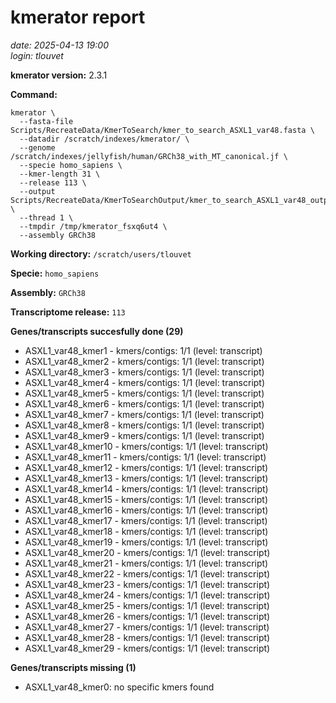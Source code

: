 # kmerator report
*date: 2025-04-13 19:00*  
*login: tlouvet*

**kmerator version:** 2.3.1

**Command:**

```
kmerator \
  --fasta-file Scripts/RecreateData/KmerToSearch/kmer_to_search_ASXL1_var48.fasta \
  --datadir /scratch/indexes/kmerator/ \
  --genome /scratch/indexes/jellyfish/human/GRCh38_with_MT_canonical.jf \
  --specie homo_sapiens \
  --kmer-length 31 \
  --release 113 \
  --output Scripts/RecreateData/KmerToSearchOutput/kmer_to_search_ASXL1_var48_output \
  --thread 1 \
  --tmpdir /tmp/kmerator_fsxq6ut4 \
  --assembly GRCh38
```

**Working directory:** `/scratch/users/tlouvet`

**Specie:** `homo_sapiens`

**Assembly:** `GRCh38`

**Transcriptome release:** `113`

**Genes/transcripts succesfully done (29)**

- ASXL1_var48_kmer1 - kmers/contigs: 1/1 (level: transcript)
- ASXL1_var48_kmer2 - kmers/contigs: 1/1 (level: transcript)
- ASXL1_var48_kmer3 - kmers/contigs: 1/1 (level: transcript)
- ASXL1_var48_kmer4 - kmers/contigs: 1/1 (level: transcript)
- ASXL1_var48_kmer5 - kmers/contigs: 1/1 (level: transcript)
- ASXL1_var48_kmer6 - kmers/contigs: 1/1 (level: transcript)
- ASXL1_var48_kmer7 - kmers/contigs: 1/1 (level: transcript)
- ASXL1_var48_kmer8 - kmers/contigs: 1/1 (level: transcript)
- ASXL1_var48_kmer9 - kmers/contigs: 1/1 (level: transcript)
- ASXL1_var48_kmer10 - kmers/contigs: 1/1 (level: transcript)
- ASXL1_var48_kmer11 - kmers/contigs: 1/1 (level: transcript)
- ASXL1_var48_kmer12 - kmers/contigs: 1/1 (level: transcript)
- ASXL1_var48_kmer13 - kmers/contigs: 1/1 (level: transcript)
- ASXL1_var48_kmer14 - kmers/contigs: 1/1 (level: transcript)
- ASXL1_var48_kmer15 - kmers/contigs: 1/1 (level: transcript)
- ASXL1_var48_kmer16 - kmers/contigs: 1/1 (level: transcript)
- ASXL1_var48_kmer17 - kmers/contigs: 1/1 (level: transcript)
- ASXL1_var48_kmer18 - kmers/contigs: 1/1 (level: transcript)
- ASXL1_var48_kmer19 - kmers/contigs: 1/1 (level: transcript)
- ASXL1_var48_kmer20 - kmers/contigs: 1/1 (level: transcript)
- ASXL1_var48_kmer21 - kmers/contigs: 1/1 (level: transcript)
- ASXL1_var48_kmer22 - kmers/contigs: 1/1 (level: transcript)
- ASXL1_var48_kmer23 - kmers/contigs: 1/1 (level: transcript)
- ASXL1_var48_kmer24 - kmers/contigs: 1/1 (level: transcript)
- ASXL1_var48_kmer25 - kmers/contigs: 1/1 (level: transcript)
- ASXL1_var48_kmer26 - kmers/contigs: 1/1 (level: transcript)
- ASXL1_var48_kmer27 - kmers/contigs: 1/1 (level: transcript)
- ASXL1_var48_kmer28 - kmers/contigs: 1/1 (level: transcript)
- ASXL1_var48_kmer29 - kmers/contigs: 1/1 (level: transcript)


**Genes/transcripts missing (1)**

- ASXL1_var48_kmer0: no specific kmers found
